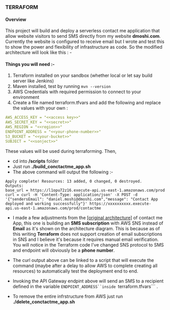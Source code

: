 ### TERRAFORM

#### Overview

This project will build and deploy a serverless contact me application that allow website visitors to send SMS directly from my website __dmoshi.com__. Currently the website is configured to receive email but I wrote and test this to show the power and flexibility of infrastructure as code. So the modified architecture will look like this : - 



#### Things you will need :- 

1. Terraform installed on your sandbox (whether local or let say build server like Jenkins) 
2. Maven installed, test by running ```mvn --version```
3. AWS Credentials with required permission to connect to your environment
4. Create a file named terraform.tfvars and add the following and replace the values with your own : 
   
 ```yaml  
AWS_ACCESS_KEY = "<<access key>>"
AWS_SECRET_KEY = "<<secret>>"
AWS_REGION = "<<region>>"
ENDPOINT_ADDRESS = "<<your-phone-number>>"
S3_BUCKET = "<<your-bucket>>"
SUBJECT = "<<sonject>>"
```

These values will be used during terraforming. Then,

* cd into  __/scripts__ folder
* Just run __./build_conctactme_app.sh__ 
* The above command will output the following :- 
  
 ```
Apply complete! Resources: 13 added, 0 changed, 0 destroyed.
Outputs:
base_url = https://l1opu72z16.execute-api.us-east-1.amazonaws.com/prod
curl = curl -H 'Content-Type: application/json' -X POST -d '{"sendersEmail": "daniel.moshi@dmoshi.com","message": "Contact App deployed and working successfully"}' https://xxxxxxxxxx.execute-api.us-east-1.amazonaws.com/prod/contactme
```

* I made a few adjustments from the [[original architecture]](https://github.com/dmoshi/serverless/tree/master/dmoshi.com.contactme.lambda) of contact me App, this one is building an __SMS subscription__ with AWS SNS instead of __Email__ as it's shown on the architecture diagram. This is because as of this writing __Terraform__ does not support creation of email subscriptions in SNS and I believe it's because it requires manual email verification. You will notice in the Terraform code I've changed SNS protocol to SMS and endpoint will obviously be a __phone number__. 

* The curl output above can be linked to a script that will execute the command (maybe after a delay to allow AWS to complete creating all resources) to automatically test the deployment end to end. 

* Invoking the API Gateway endpint above will send an SMS to a recipient defined in the variable ```ENDPOINT_ADDRESS``inside ```terraform.tfvars``` . 

* To remove the entire infrstructure from AWS just run __./delete_conctactme_app.sh__

